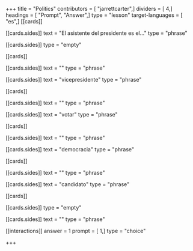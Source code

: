 +++
title = "Politics"
contributors = [ "jarrettcarter",]
dividers = [ 4,]
headings = [ "Prompt", "Answer",]
type = "lesson"
target-languages = [ "es",]
[[cards]]

[[cards.sides]]
text = "El asistente del presidente es el..."
type = "phrase"

[[cards.sides]]
type = "empty"

[[cards]]

[[cards.sides]]
text = ""
type = "phrase"

[[cards.sides]]
text = "vicepresidente"
type = "phrase"

[[cards]]

[[cards.sides]]
text = ""
type = "phrase"

[[cards.sides]]
text = "votar"
type = "phrase"

[[cards]]

[[cards.sides]]
text = ""
type = "phrase"

[[cards.sides]]
text = "democracia"
type = "phrase"

[[cards]]

[[cards.sides]]
text = ""
type = "phrase"

[[cards.sides]]
text = "candidato"
type = "phrase"

[[cards]]

[[cards.sides]]
type = "empty"

[[cards.sides]]
text = ""
type = "phrase"

[[interactions]]
answer = 1
prompt = [ 1,]
type = "choice"

+++
